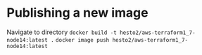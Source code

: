 # Publishing a new image
Navigate to directory
`docker build -t hesto2/aws-terraform1_7-node14:latest .`
`docker image push hesto2/aws-terraform1_7-node14:latest`